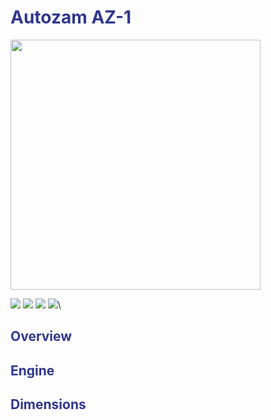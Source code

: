 <h1 style="color:#30378d">Autozam AZ-1</h1>

<img src="https://upload.wikimedia.org/wikipedia/commons/thumb/0/0f/Mazda_AZ-1_Mazda_speed_version.jpg/2560px-Mazda_AZ-1_Mazda_speed_version.jpg" width="400">

<img src="https://shields.io/badge/Body-Coupe-red?logo=github-sponsors&logoWidth=20&amp;logoColor=white&amp;style=for-the-badge&amp;labelColor=EB001E&amp;color=black"> <img src="https://shields.io/badge/Drive-RWD-red?logo=github-sponsors&logoWidth=20&amp;logoColor=white&amp;style=for-the-badge&amp;labelColor=30378d&amp;color=black"> <img src="https://shields.io/badge/Era-660cc-red?logo=github-sponsors&logoWidth=20&amp;logoColor=black&amp;style=for-the-badge&amp;labelColor=ffd600&amp;color=black"> <img src="https://shields.io/badge/Induction-Turbocharged-red?logo=github-sponsors&logoWidth=20&amp;logoColor=white&amp;style=for-the-badge&amp;labelColor=00C58E&amp;color=black">\

<h2 style="color:#30378d">Overview</h2>

<h2 style="color:#30378d">Engine</h2>

<h2 style="color:#30378d">Dimensions</h2>




